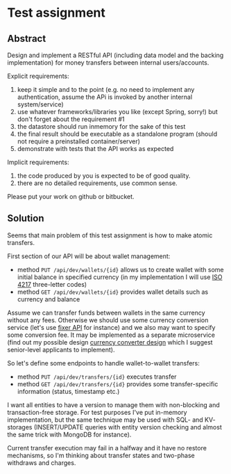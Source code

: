 # Test assignment

## Abstract

Design and implement a RESTful API (including data model and the backing implementation) for money transfers between internal users/accounts.

Explicit requirements:

1. keep it simple and to the point (e.g. no need to implement any authentication, assume the APi is invoked by another internal system/service)
2. use whatever frameworks/libraries you like (except Spring, sorry!) but don't forget about the requirement #1
3. the datastore should run in­memory for the sake of this test
4. the final result should be executable as a standalone program (should not require a pre­installed container/server)
5. demonstrate with tests that the API works as expected

Implicit requirements:

1. the code produced by you is expected to be of good quality.
2. there are no detailed requirements, use common sense.

Please put your work on github or bitbucket.

## Solution

Seems that main problem of this test assignment is how to make atomic transfers.

First section of our API will be about wallet management:

- method `PUT /api/dev/wallets/{id}` allows us to create wallet with some initial balance in specified currency (in my implementation I will use [ISO 4217](http://www.iso.org/iso/home/standards/currency_codes.htm) three-letter codes)
- method `GET /api/dev/wallets/{id}` provides wallet details such as currency and balance

Assume we can transfer funds between wallets in the same currency without any fees. Otherwise we should use some currency conversion service (let's use [fixer API](http://fixer.io) for instance) and we also may want to specify some conversion fee. It may be implemented as a separate microservice (find out my possible design [currency converter design](https://github.com/platbox/x-rates-java-test/blob/master/README.md) which I suggest senior-level applicants to implement).

So let's define some endpoints to handle wallet-to-wallet transfers:

- method `PUT /api/dev/transfers/{id}` executes transfer
- method `GET /api/dev/transfers/{id}` provides some transfer-specific information (status, timestamp etc.)

I want all entities to have a version to manage them with non-blocking and transaction-free storage. For test purposes I've put in-memory implementation, but the same technique may be used with SQL- and KV- storages (INSERT/UPDATE queries with entity version checking and almost the same trick with MongoDB for instance).

Current transfer execution may fail in a halfway and it have no restore mechanisms, so I'm thinking about transfer states and two-phase withdraws and charges.